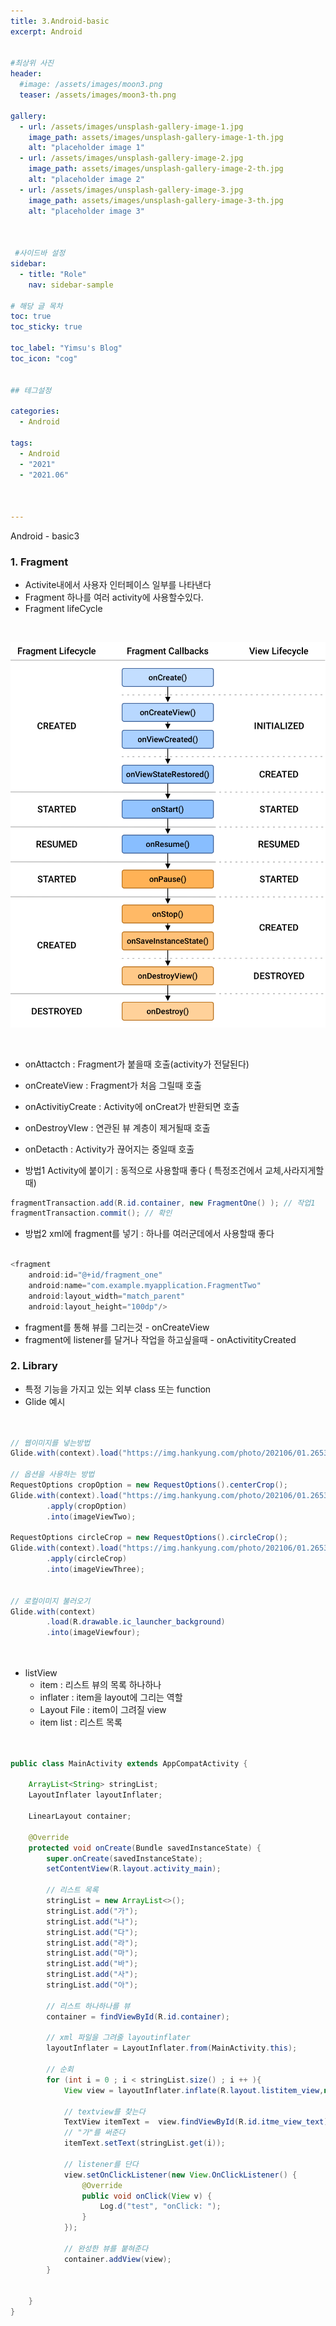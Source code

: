 ```yaml
---
title: 3.Android-basic
excerpt: Android


#최상위 사진
header:
  #image: /assets/images/moon3.png
  teaser: /assets/images/moon3-th.png

gallery:
  - url: /assets/images/unsplash-gallery-image-1.jpg
    image_path: assets/images/unsplash-gallery-image-1-th.jpg
    alt: "placeholder image 1"
  - url: /assets/images/unsplash-gallery-image-2.jpg
    image_path: assets/images/unsplash-gallery-image-2-th.jpg
    alt: "placeholder image 2"
  - url: /assets/images/unsplash-gallery-image-3.jpg
    image_path: assets/images/unsplash-gallery-image-3-th.jpg
    alt: "placeholder image 3"
    


 #사이드바 설정 
sidebar:
  - title: "Role"
    nav: sidebar-sample

# 해당 글 목차
toc: true
toc_sticky: true

toc_label: "Yimsu's Blog"
toc_icon: "cog"


## 테그설정

categories:
  - Android

tags:
  - Android
  - "2021"
  - "2021.06"



---
```



Android - basic3

### 1. Fragment
- Activite내에서 사용자 인터페이스 일부를 나타낸다
- Fragment 하나를 여러 activity에 사용할수있다.
- Fragment lifeCycle


<br/>


![image](/assets/images/lifecycle2.png)

<br/>


- onAttactch : Fragment가 붙을때 호출(activity가 전달된다) 
- onCreateView : Fragment가 처음 그릴때 호출
- onActivitiyCreate : Activity에 onCreat가 반환되면 호출
- onDestroyVIew : 연관된 뷰 계층이 제거될때 호출
- onDetacth : Activity가 끊어지는 중일때 호출 



- 방법1 Activity에 붙이기  : 동적으로 사용할때 좋다 ( 특정조건에서 교체,사라지게할때)

``` java
fragmentTransaction.add(R.id.container, new FragmentOne() ); // 작업1
fragmentTransaction.commit(); // 확인


```

- 방법2 xml에 fragment를 넣기 : 하나를 여러군데에서 사용할때 좋다

``` java

<fragment
    android:id="@+id/fragment_one"
    android:name="com.example.myapplication.FragmentTwo"
    android:layout_width="match_parent"
    android:layout_height="100dp"/>


```


- fragment를 통해 뷰를 그리는것 - onCreateView
- fragment에 listener를 달거나 작업을 하고싶을때 - onActivitityCreated





### 2. Library

- 특정 기능을 가지고 있는 외부 class 또는 function 
- Glide 예시

``` java 


// 웹이미지를 넣는방법
Glide.with(context).load("https://img.hankyung.com/photo/202106/01.26533272.1.png").into(imageViewOne);

// 옵션을 사용하는 방법
RequestOptions cropOption = new RequestOptions().centerCrop();
Glide.with(context).load("https://img.hankyung.com/photo/202106/01.26533272.1.png")
        .apply(cropOption)
        .into(imageViewTwo);

RequestOptions circleCrop = new RequestOptions().circleCrop();
Glide.with(context).load("https://img.hankyung.com/photo/202106/01.26533272.1.png")
        .apply(circleCrop)
        .into(imageViewThree);


// 로컬이미지 불러오기
Glide.with(context)
        .load(R.drawable.ic_launcher_background)
        .into(imageViewfour);




```

- listView 
    - item : 리스트 뷰의 목록 하나하나
    - inflater : item을 layout에 그리는 역할
    - Layout File : item이 그려질 view
    - item list : 리스트 목록




``` java


public class MainActivity extends AppCompatActivity {

    ArrayList<String> stringList;
    LayoutInflater layoutInflater;

    LinearLayout container;

    @Override
    protected void onCreate(Bundle savedInstanceState) {
        super.onCreate(savedInstanceState);
        setContentView(R.layout.activity_main);

        // 리스트 목록
        stringList = new ArrayList<>();
        stringList.add("가");
        stringList.add("나");
        stringList.add("다");
        stringList.add("라");
        stringList.add("마");
        stringList.add("바");
        stringList.add("사");
        stringList.add("아");

        // 리스트 하나하나를 뷰
        container = findViewById(R.id.container);

        // xml 파일을 그려줄 layoutinflater
        layoutInflater = LayoutInflater.from(MainActivity.this);

        // 순회
        for (int i = 0 ; i < stringList.size() ; i ++ ){
            View view = layoutInflater.inflate(R.layout.listitem_view,null,false);

            // textview를 찾는다
            TextView itemText =  view.findViewById(R.id.itme_view_text);
            // "가"를 써준다
            itemText.setText(stringList.get(i));

            // listener를 단다
            view.setOnClickListener(new View.OnClickListener() {
                @Override
                public void onClick(View v) {
                    Log.d("test", "onClick: ");
                }
            });

            // 완성한 뷰를 붙혀준다
            container.addView(view);
        }


    }
}


```

